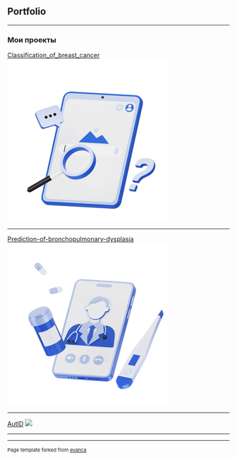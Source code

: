 ## Portfolio

---

### Мои проекты


[Classification_of_breast_cancer](/sample_page)
<img src="images/3d-techny-searching-the-web-on-tablet-1.png?raw=true"/>

---
[Prediction-of-bronchopulmonary-dysplasia](/pdf/sample_presentation.pdf)
<img src="images/3d-techny-online-doctors-consultation-or-telemedicine.png?raw=true"/>

---
[AutID](http://example.com/)
<img src="images/dummy_thumbnail.jpg?raw=true"/>


---




---
<p style="font-size:11px">Page template forked from <a href="https://github.com/evanca/quick-portfolio">evanca</a></p>
<!-- Remove above link if you don't want to attibute -->
